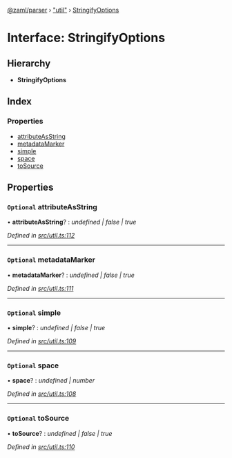 [@zaml/parser](../README.md) › ["util"](../modules/_util_.md) › [StringifyOptions](_util_.stringifyoptions.md)

# Interface: StringifyOptions

## Hierarchy

* **StringifyOptions**

## Index

### Properties

* [attributeAsString](_util_.stringifyoptions.md#optional-attributeasstring)
* [metadataMarker](_util_.stringifyoptions.md#optional-metadatamarker)
* [simple](_util_.stringifyoptions.md#optional-simple)
* [space](_util_.stringifyoptions.md#optional-space)
* [toSource](_util_.stringifyoptions.md#optional-tosource)

## Properties

### `Optional` attributeAsString

• **attributeAsString**? : *undefined | false | true*

*Defined in [src/util.ts:112](https://github.com/nexushubs/zaml-lang/blob/ee5fea7/packages/zaml-parser/src/util.ts#L112)*

___

### `Optional` metadataMarker

• **metadataMarker**? : *undefined | false | true*

*Defined in [src/util.ts:111](https://github.com/nexushubs/zaml-lang/blob/ee5fea7/packages/zaml-parser/src/util.ts#L111)*

___

### `Optional` simple

• **simple**? : *undefined | false | true*

*Defined in [src/util.ts:109](https://github.com/nexushubs/zaml-lang/blob/ee5fea7/packages/zaml-parser/src/util.ts#L109)*

___

### `Optional` space

• **space**? : *undefined | number*

*Defined in [src/util.ts:108](https://github.com/nexushubs/zaml-lang/blob/ee5fea7/packages/zaml-parser/src/util.ts#L108)*

___

### `Optional` toSource

• **toSource**? : *undefined | false | true*

*Defined in [src/util.ts:110](https://github.com/nexushubs/zaml-lang/blob/ee5fea7/packages/zaml-parser/src/util.ts#L110)*
